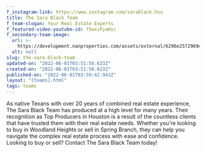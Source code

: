 ```yaml
---
f_instagram-link: https://www.instagram.com/sarablack.hou
title: The Sara Black Team
f_team-slogan: Your Real Estate Experts
f_featured-video-youtube-id: f5wxiFyaHic
f_secondary-team-image:
  url: >-
    https://development.nanproperties.com/assets/external/6296e2572969e62934b1f7e4_sara20black20clayton20simms20-20forth20and20nomad-3.jpeg
  alt: null
slug: the-sara-black-team
updated-on: "2022-06-01T03:51:56.623Z"
created-on: "2022-06-01T03:51:56.623Z"
published-on: "2022-06-01T03:59:42.943Z"
layout: "[teams].html"
tags: teams
---
```


As native Texans with over 20 years of combined real estate experience, The Sara Black Team has produced at a high level for many years. Their recognition as Top Producers in Houston is a result of the countless clients that have trusted them with their real estate needs. Whether you're looking to buy in Woodland Heights or sell in Spring Branch, they can help you navigate the complex real estate process with ease and confidence. Looking to buy or sell? Contact The Sara Black Team today!

